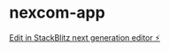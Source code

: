 # nexcom-app

[Edit in StackBlitz next generation editor ⚡️](https://stackblitz.com/~/github.com/felixtron/nexcom-app)